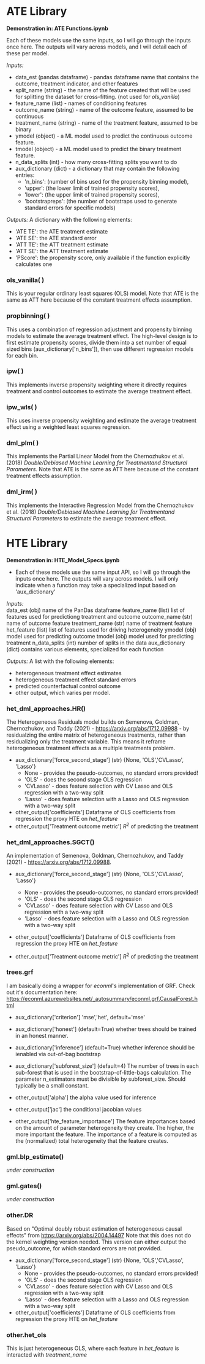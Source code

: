 # ATE Library

**Demonstration in: ATE Functions.ipynb** 

Each of these models use the same inputs, so I will go through the inputs once here. The outputs will vary across models, and I will detail each of these per model.

*Inputs:*              
* data_est (pandas dataframe) - pandas dataframe name that contains the outcome, treatment indicator, and other features
* split_name (string) - the name of the feature created that will be used for splitting the dataset for cross-fitting. (not used for *ols_vanilla*)
* feature_name (list) - names of conditioning features
* outcome_name (string) - name of the outcome feature, assumed to be continuous
* treatment_name (string) - name of the treatment feature, assumed to be binary
* ymodel (object) - a ML model used to predict the continuous outcome feature. 
* tmodel (object) - a ML model used to predict the binary treatment feature. 
* n_data_splits (int) - how many cross-fitting splits you want to do
* aux_dictionary (dict) - a dictionary that may contain the following entries: 
  * 'n_bins': (number of bins used for the propensity binning model),
  * 'upper': (the lower limit of trained propensity scores),
  * 'lower': (the upper limit of trained propensity scores),
  * 'bootstrapreps': (the number of bootstraps used to generate standard errors for specific models)

*Outputs:*
A dictionary with the following elements:
* 'ATE TE': the ATE treatment estimate
* 'ATE SE': the ATE standard error
* 'ATT TE': the ATT treatment estimate
* 'ATT SE': the ATT treatment estimate
* 'PScore': the propensity score, only available if the function explicitly calculates one

### ols_vanilla( ) 
This is your regular ordinary least squares (OLS) model. Note that ATE is the same as ATT here because of the constant treatment effects assumption.

### propbinning( )
This uses a combination of regression adjustment and propensity binning models to estimate the average treatment effect. The high-level design is to first estimate propensity scores, divide them into a set number of equal sized bins (aux_dictionary['n_bins']), then use different regression models for each bin. 


### ipw( )
This implements inverse propensity weighting where it directly requires treatment and control outcomes to estimate the average treatment effect. 
               

### ipw_wls( ) 
This uses inverse propensity weighting and estimate the average treatment effect using a weighted least squares regression. 

                              
### dml_plm( ) 
This implements the Partial Linear Model from the Chernozhukov et al. (2018) _Double/Debiased Machine Learning for Treatmentand Structural Parameters_. Note that ATE is the same as ATT here because of the constant treatment effects assumption.


### dml_irm( ) 
This implements the Interactive Regression Model from the Chernozhukov et al. (2018) _Double/Debiased Machine Learning for Treatmentand Structural Parameters_ to estimate the average treatment effect.


# HTE Library

**Demonstration in: HTE_Model_Specs.ipynb** 

* Each of these models use the same input API, so I will go through the inputs once here. The outputs will vary across models. I will only indicate when a function may take a specialized input based on 'aux_dictionary'

*Inputs:*     
    data_est        (obj) name of the PanDas dataframe 
    feature_name    (list) list of features used for predictiong treatment and outcome
    outcome_name    (str) name of outcome feature
    treatment_name  (str) name of treatment feature
    het_feature     (list) list of features used for driving heterogeneity
    ymodel          (obj) model used for predicting outcome
    tmodel          (obj) model used for predicting treatment
    n_data_splits   (int) number of splits in the data
    aux_dictionary  (dict) contains various elements, specialized for each function

*Outputs:*
A list with the following elements:
- heterogeneous treatment effect estimates
- heterogeneous treatment effect standard errors
- predicted counterfactual control outcome
- other output, which varies per model.


    
### het_dml_approaches.HR()
The Heterogeneous Residuals model builds on Semenova, Goldman, Chernozhukov, and Taddy (2021) - https://arxiv.org/abs/1712.09988 - by residualzing the entire matrix of heterogeneous treatments, rather than residualizing only the treatment variable. This means it reframe heterogeneous treatment effects as a multiple treatments problem.

* aux_dictionary['force_second_stage']    (str) {None, 'OLS','CVLasso', 'Lasso'}
	- None   -  provides the pseudo-outcomes, no standard errors provided!
	- 'OLS'  -  does the second stage OLS regression 
	- 'CVLasso' - does feature selection with CV Lasso and OLS regression with a two-way split
	- 'Lasso' - does feature selection with a Lasso and OLS regression with a two-way split
* other_output['coefficients']	Dataframe of OLS coefficients from regression the proxy HTE on *het_feature*
* other_output['Treatment outcome metric']		$R^2$ of predicting the treatment

### het_dml_approaches.SGCT()
An implementation of Semenova, Goldman, Chernozhukov, and Taddy (2021) - https://arxiv.org/abs/1712.09988. 

* aux_dictionary['force_second_stage']    (str) {None, 'OLS','CVLasso', 'Lasso'}
	- None   -  provides the pseudo-outcomes, no standard errors provided!
	- 'OLS'  -  does the second stage OLS regression 
	- 'CVLasso' - does feature selection with CV Lasso and OLS regression with a two-way split
	- 'Lasso' - does feature selection with a Lasso and OLS regression with a two-way split

* other_output['coefficients']	Dataframe of OLS coefficients from regression the proxy HTE on *het_feature*
* other_output['Treatment outcome metric']		$R^2$ of predicting the treatment
    
### trees.grf
I am basically doing a wrapper for _econml_'s implementation of GRF.
Check out it's documentation here: https://econml.azurewebsites.net/_autosummary/econml.grf.CausalForest.html
* aux_dictionary['criterion']       'mse','het', default='mse'
* aux_dictionary['honest']           (default=True) whether trees should be trained in an honest manner.
* aux_dictionary['inference']        (default=True) whether inference should be ienabled via out-of-bag bootstrap
* aux_dictionary['subforest_size']   (default=4) The number of trees in each sub-forest that is used in the bootstrap-of-little-bags calculation. The parameter n_estimators must be divisible by subforest_size. Should typically be a small constant. 	

* other_output['alpha']	the alpha value used for inference
* other_output['jac']		the conditional jacobian values
* other_output['hte_feature_importance']		The feature importances based on the amount of parameter heterogeneity they create. The higher, the more important the feature. The importance of a feature is computed as the (normalized) total heterogeneity that the feature creates. 



### gml.blp_estimate()
_under construction_    
### gml.gates()
_under construction_    

### other.DR
Based on "Optimal doubly robust estimation of heterogeneous causal effects" from https://arxiv.org/abs/2004.14497 Note that this does not do the kernel weighting version needed. This version can either output the pseudo_outcome, for which standard errors are not provided.

* aux_dictionary['force_second_stage']    (str) {None, 'OLS','CVLasso', 'Lasso'}
	- None   -  provides the pseudo-outcomes, no standard errors provided!
	- 'OLS'  -  does the second stage OLS regression 
	- 'CVLasso' - does feature selection with CV Lasso and OLS regression with a two-way split
	- 'Lasso' - does feature selection with a Lasso and OLS regression with a two-way split
* other_output['coefficients']		 Dataframe of OLS coefficients from regression the proxy HTE on *het_feature*

### other.het_ols
This is just heterogeneous OLS, where each feature in *het_feature* is interacted with *treatment_name*
	

               